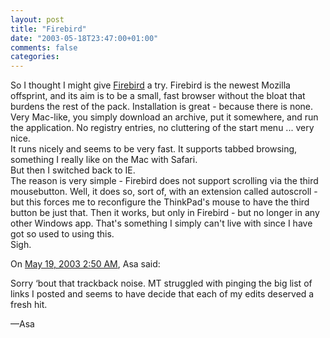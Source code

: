 ```yaml
---
layout: post
title: "Firebird"
date: "2003-05-18T23:47:00+01:00"
comments: false
categories: 
---
```


<p>So I thought I might give <a href="http://www.mozilla.org/projects/firebird/" title="Firebird Browser Project Page">Firebird</a> a try. Firebird is the newest Mozilla offsprint, and its aim is to be a small, fast browser without the bloat that burdens the rest of the pack. Installation is great - because there is none. Very Mac-like, you simply download an archive, put it somewhere, and run the application. No registry entries, no cluttering of the start menu ... very nice. <br />
It runs nicely and seems to be very fast. It supports tabbed browsing, something I really like on the Mac with Safari.<br />
But then I switched back to IE.<br />
The reason is very simple - Firebird does not support scrolling via the third mousebutton. Well, it does so, sort of, with an extension called autoscroll - but this forces me to reconfigure the ThinkPad's mouse to have the third button be just that. Then it works, but only in Firebird - but no longer in any other Windows app. That's something I simply can't live with since I have got so used to using this.<br />
Sigh.</p>
<section class="comments">

<div class="comment" id="comment-24">
On <a href="#comment-24" title="Permalink to this comment">May 19, 2003  2:50 AM</a>, Asa
said:
<p>Sorry &#8216;bout that trackback noise. MT struggled with pinging the big list of links I posted and seems to have decide that each of my edits deserved a fresh hit. </p>

<p>&#8212;Asa</p>


</section>


